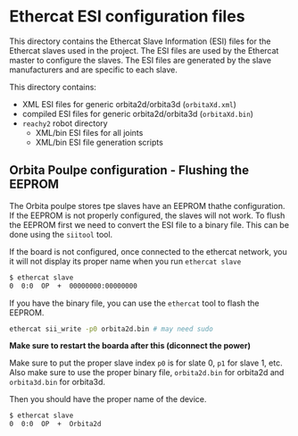 # Ethercat ESI configuration files

This directory contains the Ethercat Slave Information (ESI) files for the Ethercat slaves used in the project. The ESI files are used by the Ethercat master to configure the slaves. The ESI files are generated by the slave manufacturers and are specific to each slave.

This directory contains:
- XML ESI files for generic orbita2d/orbita3d (`orbitaXd.xml`)
- compiled ESI files for generic orbita2d/orbita3d (`orbitaXd.bin`)
- `reachy2` robot directory
    - XML/bin ESI files for all joints
    - XML/bin ESI file generation scripts


## Orbita Poulpe configuration - Flushing the EEPROM

The Orbita poulpe stores tpe slaves have an EEPROM thathe configuration. If the EEPROM is not properly configured, the slaves will not work. To flush the EEPROM first we need to convert the ESI file to a binary file. This can be done using the `siitool` tool. 

If the board is not configured, once connected to the ethercat network, you it will not display its proper name when you run `ethercat slave`

```sh
$ ethercat slave
0  0:0  OP  +  00000000:00000000
```

If you have the binary file, you can use the `ethercat` tool to flash the EEPROM. 

```bash
ethercat sii_write -p0 orbita2d.bin # may need sudo
```

**Make sure to restart the boarda after this (diconnect the power)**

Make sure to put the proper slave index `p0` is for slate 0, `p1` for slave 1, etc.
Also make sure to use the proper binary file, `orbita2d.bin` for orbita2d and `orbita3d.bin` for orbita3d.


Then you should have the proper name of the device. 
```sh
$ ethercat slave
0  0:0  OP  +  Orbita2d
```
